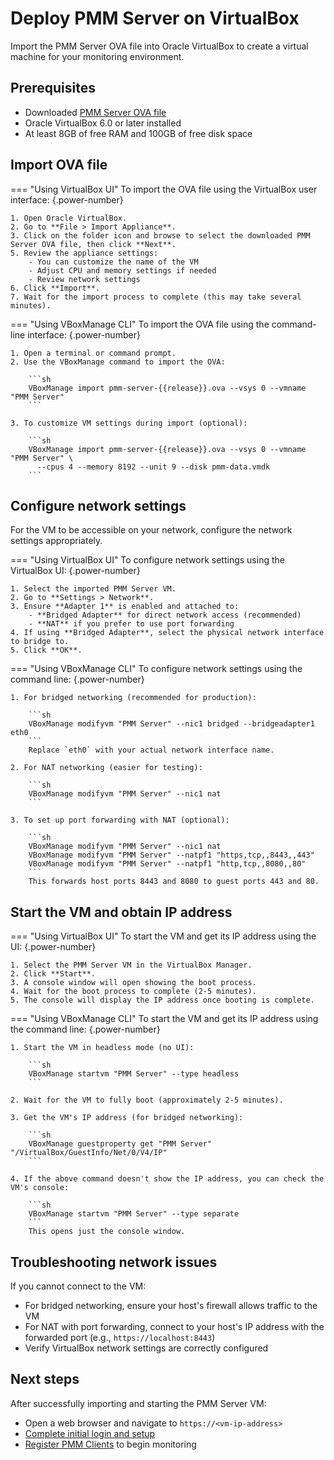 # Deploy PMM Server on VirtualBox

Import the PMM Server OVA file into Oracle VirtualBox to create a virtual machine for your monitoring environment.

## Prerequisites

- Downloaded [PMM Server OVA file](download_ova.md)
- Oracle VirtualBox 6.0 or later installed
- At least 8GB of free RAM and 100GB of free disk space

## Import OVA file

=== "Using VirtualBox UI"
    To import the OVA file using the VirtualBox user interface:
    {.power-number}

    1. Open Oracle VirtualBox.
    2. Go to **File > Import Appliance**.
    3. Click on the folder icon and browse to select the downloaded PMM Server OVA file, then click **Next**.
    5. Review the appliance settings:
        - You can customize the name of the VM
        - Adjust CPU and memory settings if needed
        - Review network settings
    6. Click **Import**.
    7. Wait for the import process to complete (this may take several minutes).

=== "Using VBoxManage CLI"
    To import the OVA file using the command-line interface:
    {.power-number}

    1. Open a terminal or command prompt.
    2. Use the VBoxManage command to import the OVA:

        ```sh
        VBoxManage import pmm-server-{{release}}.ova --vsys 0 --vmname "PMM Server"
        ```

    3. To customize VM settings during import (optional):

        ```sh
        VBoxManage import pmm-server-{{release}}.ova --vsys 0 --vmname "PMM Server" \
          --cpus 4 --memory 8192 --unit 9 --disk pmm-data.vmdk
        ```

## Configure network settings

For the VM to be accessible on your network, configure the network settings appropriately.

=== "Using VirtualBox UI"
    To configure network settings using the VirtualBox UI:
    {.power-number}

    1. Select the imported PMM Server VM.
    2. Go to **Settings > Network**.
    3. Ensure **Adapter 1** is enabled and attached to:
        - **Bridged Adapter** for direct network access (recommended)
        - **NAT** if you prefer to use port forwarding
    4. If using **Bridged Adapter**, select the physical network interface to bridge to.
    5. Click **OK**.

=== "Using VBoxManage CLI"
    To configure network settings using the command line:
    {.power-number}

    1. For bridged networking (recommended for production):

        ```sh
        VBoxManage modifyvm "PMM Server" --nic1 bridged --bridgeadapter1 eth0
        ```
        Replace `eth0` with your actual network interface name.

    2. For NAT networking (easier for testing):

        ```sh
        VBoxManage modifyvm "PMM Server" --nic1 nat
        ```

    3. To set up port forwarding with NAT (optional):

        ```sh
        VBoxManage modifyvm "PMM Server" --nic1 nat
        VBoxManage modifyvm "PMM Server" --natpf1 "https,tcp,,8443,,443"
        VBoxManage modifyvm "PMM Server" --natpf1 "http,tcp,,8080,,80"
        ```
        This forwards host ports 8443 and 8080 to guest ports 443 and 80.

## Start the VM and obtain IP address

=== "Using VirtualBox UI"
    To start the VM and get its IP address using the UI:
    {.power-number}

    1. Select the PMM Server VM in the VirtualBox Manager.
    2. Click **Start**.
    3. A console window will open showing the boot process.
    4. Wait for the boot process to complete (2-5 minutes).
    5. The console will display the IP address once booting is complete.

=== "Using VBoxManage CLI"
    To start the VM and get its IP address using the command line:
    {.power-number}

    1. Start the VM in headless mode (no UI):

        ```sh
        VBoxManage startvm "PMM Server" --type headless
        ```

    2. Wait for the VM to fully boot (approximately 2-5 minutes).

    3. Get the VM's IP address (for bridged networking):

        ```sh
        VBoxManage guestproperty get "PMM Server" "/VirtualBox/GuestInfo/Net/0/V4/IP"
        ```

    4. If the above command doesn't show the IP address, you can check the VM's console:

        ```sh
        VBoxManage startvm "PMM Server" --type separate
        ```
        This opens just the console window.


## Troubleshooting network issues
If you cannot connect to the VM:
    
- For bridged networking, ensure your host's firewall allows traffic to the VM
- For NAT with port forwarding, connect to your host's IP address with the forwarded port (e.g., `https://localhost:8443`)
- Verify VirtualBox network settings are correctly configured

## Next steps

After successfully importing and starting the PMM Server VM:

- Open a web browser and navigate to `https://<vm-ip-address>`
- [Complete initial login and setup](login_UI.md)
- [Register PMM Clients](../../../register-client-node/index.md) to begin monitoring